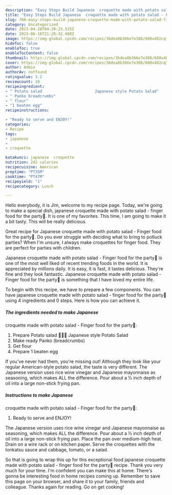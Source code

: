 ```yaml
---
description: "Easy Steps Build Japanese  croquette made with potato salad - Finger food for the party🎉 the Very Delicious}"
title: "Easy Steps Build Japanese  croquette made with potato salad - Finger food for the party🎉 the Very Delicious}"
slug: 760-easy-steps-build-japanese-croquette-made-with-potato-salad-finger-food-for-the-party-the-very-delicious
category: Uncategorized
date: 2023-04-28T04:20:23.535Z
date: 2023-06-16T21:20:32.488Z
image: https://img-global.cpcdn.com/recipes/3bdea8b366e7e388/680x482cq70/japanese-croquette-made-with-potato-salad-finger-food-for-the-party-recipe-main-photo.jpg
hideToc: false
enableToc: true
enableTocContent: false
thumbnail: https://img-global.cpcdn.com/recipes/3bdea8b366e7e388/680x482cq70/japanese-croquette-made-with-potato-salad-finger-food-for-the-party-recipe-main-photo.jpg
cover: https://img-global.cpcdn.com/recipes/3bdea8b366e7e388/680x482cq70/japanese-croquette-made-with-potato-salad-finger-food-for-the-party-recipe-main-photo.jpg
author: Admin
authorAv: notfound
ratingvalue: 3.2
reviewcount: 18
recipeingredient:
- " Potato salad                       Japanese style Potato Salad"
- " Panko breadcrumbs"
- " flour"
- "1 beaten egg"
recipeinstructions:

- "Ready to serve and ENJOY!"
categories:
- Recipe
tags:
- japanese
- 
- croquette

katakunci: japanese  croquette 
nutrition: 242 calories
recipecuisine: American
preptime: "PT35M"
cooktime: "PT47M"
recipeyield: "1"
recipecategory: Lunch

---
```



Hello everybody, it is Jim, welcome to my recipe page. Today, we're going to make a special dish, japanese 
croquette made with potato salad - finger food for the party🎉. It is one of my favorites. This time, I am going to make it a bit tasty. This will be really delicious.

Great recipe for Japanese croquette made with potato salad - Finger food for the party🎉. Do you ever struggle with deciding what to bring to potluck parties? When I&#39;m unsure, I always make croquettes for finger food. They are perfect for parties with children.

Japanese 
croquette made with potato salad - Finger food for the party🎉 is one of the most well liked of recent trending foods in the world. It is appreciated by millions daily. It is easy, it is fast, it tastes delicious. They're fine and they look fantastic. Japanese 
croquette made with potato salad - Finger food for the party🎉 is something that I have loved my entire life.


To begin with this recipe, we have to prepare a few components. You can have japanese 
croquette made with potato salad - finger food for the party🎉 using 4 ingredients and 0 steps. Here is how you can achieve it.

<!--inarticleads1-->

##### The ingredients needed to make Japanese 
croquette made with potato salad - Finger food for the party🎉:

1. Prepare  Potato salad                      🥔🥕🥒 Japanese style Potato Salad
1. Make ready  Panko (breadcrumbs)
1. Get  flour
1. Prepare 1 beaten egg


If you&#39;ve never had them, you&#39;re missing out! Although they look like your regular American-style potato salad, the taste is very different. The Japanese version uses rice wine vinegar and Japanese mayonnaise as seasoning, which makes ALL the difference. Pour about a ½ inch depth of oil into a large non-stick frying pan. 

<!--inarticleads2-->

##### Instructions to make Japanese 
croquette made with potato salad - Finger food for the party🎉:


1. Ready to serve and ENJOY!

The Japanese version uses rice wine vinegar and Japanese mayonnaise as seasoning, which makes ALL the difference. Pour about a ½ inch depth of oil into a large non-stick frying pan. Place the pan over medium-high heat. Drain on a wire rack or on kitchen paper. Serve the croquettes with the tonkatsu sauce and cabbage, tomato, or a salad. 

So that is going to wrap this up for this exceptional food japanese 
croquette made with potato salad - finger food for the party🎉 recipe. Thank you very much for your time. I'm confident you can make this at home. There's gonna be interesting food in home recipes coming up. Remember to save this page on your browser, and share it to your family, friends and colleague. Thanks again for reading. Go on get cooking!
